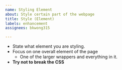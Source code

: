 ```yaml
---
name: Styling Element
about: Style certain part of the webpage
title: Style (Element)
labels: enhancement
assignees: bkwong315

---
```


- State what element you are styling.
- Focus on one overall element of the page
    - One of the larger wrappers and everything in it.
- **Try not to break the CSS**
